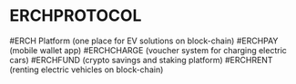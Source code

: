 # ERCHPROTOCOL
 #ERCH Platform (one place for EV solutions on block-chain) #ERCHPAY (mobile wallet app) #ERCHCHARGE (voucher system for charging electric cars) #ERCHFUND (crypto savings and staking platform) #ERCHRENT (renting electric vehicles on block-chain)
